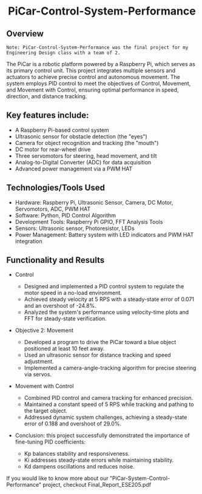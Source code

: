 <div align="center">
    <h1 id="Header">PiCar-Control-System-Performance</h1>
</div>

## Overview

```
Note: PiCar-Control-System-Performance was the final project for my Engineering Design class with a team of 2.
```

The PiCar is a robotic platform powered by a Raspberry Pi, which serves as its primary control unit. This project integrates multiple sensors and actuators to achieve precise control and autonomous movement. The system employs PID control to meet the objectives of Control, Movement, and Movement with Control, ensuring optimal performance in speed, direction, and distance tracking.

## Key features include:
* A Raspberry Pi-based control system
* Ultrasonic sensor for obstacle detection (the "eyes")
* Camera for object recognition and tracking (the "mouth")
* DC motor for rear-wheel drive
* Three servomotors for steering, head movement, and tilt
* Analog-to-Digital Converter (ADC) for data acquisition
* Advanced power management via a PWM HAT

## Technologies/Tools Used
* Hardware: Raspberry Pi, Ultrasonic Sensor, Camera, DC Motor, Servomotors, ADC, PWM HAT
* Software: Python, PID Control Algorithm
* Development Tools: Raspberry Pi GPIO, FFT Analysis Tools
* Sensors: Ultrasonic sensor, Photoresistor, LEDs
* Power Management: Battery system with LED indicators and PWM HAT integration

## Functionality and Results
* Control
  * Designed and implemented a PID control system to regulate the motor speed in a no-load environment.
  * Achieved steady velocity at 5 RPS with a steady-state error of 0.071 and an overshoot of -24.8%.
  * Analyzed the system's performance using velocity-time plots and FFT for steady-state verification.
 
* Objective 2: Movement
  * Developed a program to drive the PiCar toward a blue object positioned at least 10 feet away.
  * Used an ultrasonic sensor for distance tracking and speed adjustment.
  * Implemented a camera-angle-tracking algorithm for precise steering via servos.

* Movement with Control
  * Combined PID control and camera tracking for enhanced precision.
  * Maintained a constant speed of 5 RPS while tracking and pathing to the target object.
  * Addressed dynamic system challenges, achieving a steady-state error of 0.188 and overshoot of 29.0%.

* Conclusion: this project successfully demonstrated the importance of fine-tuning PID coefficients:
  * Kp balances stability and responsiveness.
  * Ki addresses steady-state errors while maintaining stability.
  * Kd dampens oscillations and reduces noise.

If you would like to know more about our "PiCar-System-Control-Performance" project, checkout Final_Report_ESE205.pdf

